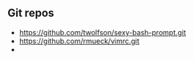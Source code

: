 ## Git repos

- https://github.com/twolfson/sexy-bash-prompt.git
- https://github.com/rmueck/vimrc.git
-

